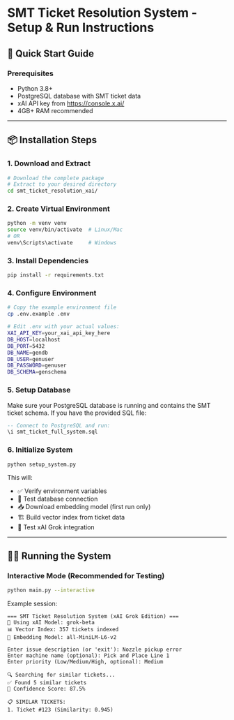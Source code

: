 # SMT Ticket Resolution System - Setup & Run Instructions

## 🚀 Quick Start Guide

### Prerequisites
- Python 3.8+
- PostgreSQL database with SMT ticket data
- xAI API key from https://console.x.ai/
- 4GB+ RAM recommended

---

## 📦 Installation Steps

### 1. Download and Extract
```bash
# Download the complete package
# Extract to your desired directory
cd smt_ticket_resolution_xai/
```

### 2. Create Virtual Environment
```bash
python -m venv venv
source venv/bin/activate  # Linux/Mac
# OR
venv\Scripts\activate     # Windows
```

### 3. Install Dependencies
```bash
pip install -r requirements.txt
```

### 4. Configure Environment
```bash
# Copy the example environment file
cp .env.example .env

# Edit .env with your actual values:
XAI_API_KEY=your_xai_api_key_here
DB_HOST=localhost
DB_PORT=5432
DB_NAME=gendb
DB_USER=genuser
DB_PASSWORD=genuser
DB_SCHEMA=genschema
```

### 5. Setup Database
Make sure your PostgreSQL database is running and contains the SMT ticket schema. If you have the provided SQL file:

```sql
-- Connect to PostgreSQL and run:
\i smt_ticket_full_system.sql
```

### 6. Initialize System
```bash
python setup_system.py
```

This will:
- ✅ Verify environment variables
- 🔗 Test database connection  
- 📥 Download embedding model (first run only)
- 🏗️ Build vector index from ticket data
- 🧪 Test xAI Grok integration

---

## 🏃‍♂️ Running the System

### Interactive Mode (Recommended for Testing)
```bash
python main.py --interactive
```

Example session:
```
=== SMT Ticket Resolution System (xAI Grok Edition) ===
🤖 Using xAI Model: grok-beta
📊 Vector Index: 357 tickets indexed
🔧 Embedding Model: all-MiniLM-L6-v2

Enter issue description (or 'exit'): Nozzle pickup error
Enter machine name (optional): Pick and Place Line 1
Enter priority (Low/Medium/High, optional): Medium

🔍 Searching for similar tickets...
✅ Found 5 similar tickets
🎯 Confidence Score: 87.5%

📋 SIMILAR TICKETS:
1. Ticket #123 (Similarity: 0.945)